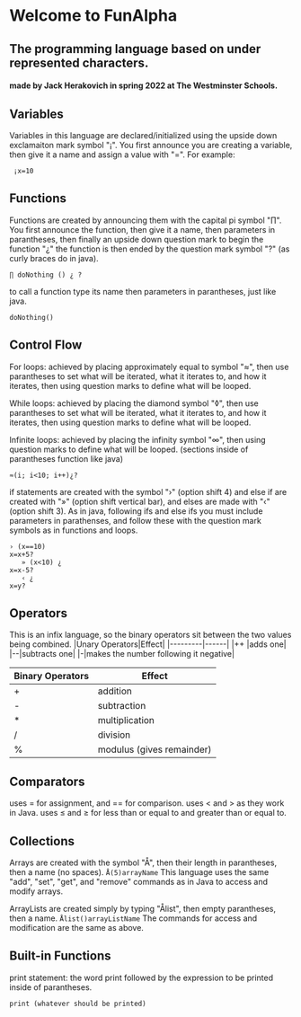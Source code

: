 # Welcome to FunAlpha

## The programming language based on under represented characters.

#### made by Jack Herakovich in spring 2022 at The Westminster Schools.

## Variables
Variables in this language are declared/initialized using the upside down exclamaiton mark symbol "¡". You first announce you are creating a variable, then give it a name and assign a value with "=". For example:

``` ¡x=10```

## Functions
Functions are created by announcing them with the capital pi symbol "∏". You first announce the function, then give it a name, then parameters in parantheses, then finally an upside down question mark to begin the function "¿" the function is then ended by the question mark symbol "?" (as curly braces do in java).

```∏ doNothing () ¿ ?```

to call a function type its name then parameters in parantheses, just like java.

```doNothing()```

## Control Flow
For loops: achieved by placing approximately equal to symbol "≈", then use parantheses to set what will be iterated, what it iterates to, and how it iterates, then using question marks to define what will be looped.

While loops: achieved by placing the diamond symbol "◊", then use parantheses to set what will be iterated, what it iterates to, and how it iterates, then using question marks to define what will be looped.

Infinite loops: achieved by placing the infinity symbol "∞", then using question marks to define what will be looped.
(sections inside of parantheses function like java)

```≈(i; i<10; i++)¿?```

if statements are created with the symbol "›" (option shift 4) and else if are created with "»" (option shift vertical bar), and elses are made with "‹" (option shift 3). As in java, following ifs and else ifs you must include parameters in parathenses, and follow these with the question mark symbols as in functions and loops.

``` 
› (x==10) 
x=x+5?
   » (x<10) ¿
x=x-5?
   ‹ ¿
x=y?
```

## Operators
This is an infix language, so the binary operators sit between the two values being combined.
|Unary Operators|Effect|
|---------|------|
|++ |adds one|
|--|subtracts one|
|-|makes the number following it negative|

|Binary Operators|Effect|
|---------|------|
|+ |addition|
|-|subtraction|
|*|multiplication|
|/| division|
|%| modulus (gives remainder)|



## Comparators
uses = for assignment, and == for comparison. 
uses < and > as they work in Java.
uses ≤ and ≥ for less than or equal to and greater than or equal to.

## Collections
Arrays are created with the symbol "Å", then their length in parantheses, then a name (no spaces).
```Å(5)arrayName``` 
This language uses the same "add", "set", "get", and "remove" commands as in Java to access and modify arrays.

ArrayLists are created simply by typing "Ålist", then empty parantheses, then a name.
```Ålist()arrayListName```
The commands for access and modification are the same as above.

## Built-in Functions
print statement: the word print followed by the expression to be printed inside of parantheses.

```print (whatever should be printed)```

